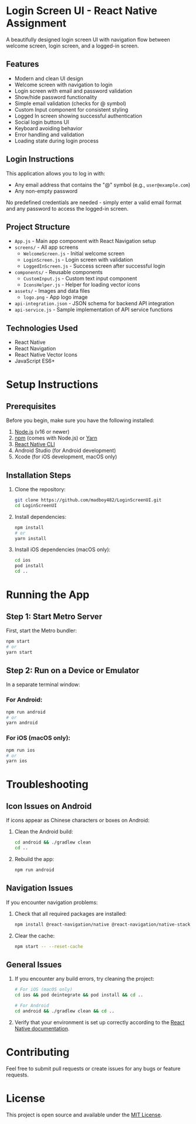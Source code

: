# Login Screen UI - React Native Assignment

A beautifully designed login screen UI with navigation flow between welcome screen, login screen, and a logged-in screen.

## Features

- Modern and clean UI design
- Welcome screen with navigation to login
- Login screen with email and password validation
- Show/hide password functionality
- Simple email validation (checks for @ symbol)
- Custom Input component for consistent styling
- Logged In screen showing successful authentication
- Social login buttons UI
- Keyboard avoiding behavior
- Error handling and validation
- Loading state during login process

## Login Instructions

This application allows you to log in with:
- Any email address that contains the "@" symbol (e.g., `user@example.com`)
- Any non-empty password

No predefined credentials are needed - simply enter a valid email format and any password to access the logged-in screen.

## Project Structure

- `App.js` - Main app component with React Navigation setup
- `screens/` - All app screens
  - `WelcomeScreen.js` - Initial welcome screen
  - `LoginScreen.js` - Login screen with validation
  - `LoggedInScreen.js` - Success screen after successful login
- `components/` - Reusable components
  - `CustomInput.js` - Custom text input component
  - `IconsHelper.js` - Helper for loading vector icons
- `assets/` - Images and data files
  - `logo.png` - App logo image
- `api-integration.json` - JSON schema for backend API integration
- `api-service.js` - Sample implementation of API service functions

## Technologies Used

- React Native
- React Navigation
- React Native Vector Icons
- JavaScript ES6+

# Setup Instructions

## Prerequisites

Before you begin, make sure you have the following installed:

1. [Node.js](https://nodejs.org/) (v16 or newer)
2. [npm](https://www.npmjs.com/) (comes with Node.js) or [Yarn](https://yarnpkg.com/)
3. [React Native CLI](https://reactnative.dev/docs/environment-setup)
4. Android Studio (for Android development)
5. Xcode (for iOS development, macOS only)

## Installation Steps

1. Clone the repository:
   ```bash
   git clone https://github.com/madboy482/LoginScreenUI.git
   cd LoginScreenUI
   ```

2. Install dependencies:
   ```bash
   npm install
   # or
   yarn install
   ```

3. Install iOS dependencies (macOS only):
   ```bash
   cd ios
   pod install
   cd ..
   ```

# Running the App

## Step 1: Start Metro Server

First, start the Metro bundler:

```bash
npm start
# or
yarn start
```

## Step 2: Run on a Device or Emulator

In a separate terminal window:

### For Android:

```bash
npm run android
# or
yarn android
```

### For iOS (macOS only):

```bash
npm run ios
# or
yarn ios
```

# Troubleshooting

## Icon Issues on Android

If icons appear as Chinese characters or boxes on Android:

1. Clean the Android build:
   ```bash
   cd android && ./gradlew clean
   cd ..
   ```

2. Rebuild the app:
   ```bash
   npm run android
   ```

## Navigation Issues

If you encounter navigation problems:

1. Check that all required packages are installed:
   ```bash
   npm install @react-navigation/native @react-navigation/native-stack react-native-screens react-native-safe-area-context
   ```

2. Clear the cache:
   ```bash
   npm start -- --reset-cache
   ```

## General Issues

1. If you encounter any build errors, try cleaning the project:
   ```bash
   # For iOS (macOS only)
   cd ios && pod deintegrate && pod install && cd ..
   
   # For Android
   cd android && ./gradlew clean && cd ..
   ```

2. Verify that your environment is set up correctly according to the [React Native documentation](https://reactnative.dev/docs/environment-setup).

# Contributing

Feel free to submit pull requests or create issues for any bugs or feature requests.

# License

This project is open source and available under the [MIT License](LICENSE).

